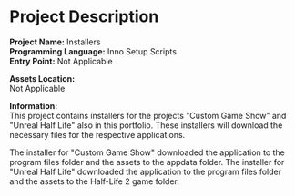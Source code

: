 # Project Description
**Project Name:** Installers <br />
**Programming Language:** Inno Setup Scripts <br />
**Entry Point:** Not Applicable <br />

**Assets Location:** <br />
Not Applicable

**Information:** <br />
This project contains installers for the projects "Custom Game Show" and "Unreal Half Life" also in this portfolio.
These installers will download the necessary files for the respective applications.

The installer for "Custom Game Show" downloaded the application to the program files folder and the assets to the appdata folder.
The installer for "Unreal Half Life" downloaded the application to the program files folder and the assets to the Half-Life 2 game folder.